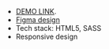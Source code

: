 - [DEMO LINK](https://OlenaMelnyk.github.io/Museum/).
- [Figma design](https://www.figma.com/file/cRBCqE06cDrY3s4jX7h3iY/%D0%9D%D0%90%D0%9C%D0%A3-(Edit)?node-id=0%3A1)
- Tech stack: HTML5, SASS
- Responsive design

